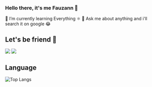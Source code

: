 ### Hello there, it's me Fauzann 👋
🌱 I’m currently learning Everything ⚛
💬 Ask me about anything and i'll search it on google 😂

## Let's be friend 👋
  <a href= "https://www.instagram.com/fauzannursalma/"><img src="https://img.icons8.com/dusk/48/000000/instagram.png"/></a>
  <a href= "https://www.linkedin.com/in/fauzannursalma/"><img src="https://img.icons8.com/dusk/48/000000/linkedin.png"/></a>


## Language
![Top Langs](https://github-readme-stats.vercel.app/api/top-langs/?username=fauzannursalma)

<!-- (https://github.com/anuraghazra/github-readme-stats)
